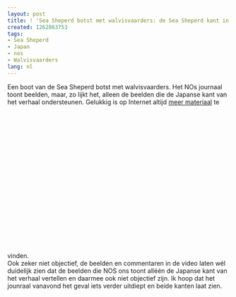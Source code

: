 ```yaml
---
layout: post
title: ! 'Sea Sheperd botst met walvisvaarders: de Sea Sheperd kant in video'
created: 1262863753
tags:
- Sea Sheperd
- Japan
- nos
- Walvisvaarders
lang: nl
---
```

Een boot van de Sea Sheperd botst met walvisvaarders. Het NOs journaal toont beelden, maar, zo lijkt het, alleen de beelden die de Japanse kant van het verhaal ondersteunen. Gelukkig is op Internet altijd [meer materiaal](http://www.youtube.com/watch?v=MhGSQ46a9X8) te vinden. <object width="425" height="344"><param name="movie" value="http://www.youtube.com/v/MhGSQ46a9X8&hl=nl_NL&fs=1&" /><param name="allowFullScreen" value="true" /><param name="allowscriptaccess" value="always" /><embed src="http://www.youtube.com/v/MhGSQ46a9X8&hl=nl_NL&fs=1&" type="application/x-shockwave-flash" allowscriptaccess="always" allowfullscreen="true" width="425" height="344"></embed></object>Ook zeker niet objectief, de beelden en commentaren in de video laten wél duidelijk zien dat de beelden die NOS ons toont alléén de Japanse kant van het verhaal vertellen en daarmee ook niet objectief zijn. Ik hoop dat het jounraal vanavond het geval iets verder uitdiept en beide kanten laat zien.<!--break-->
